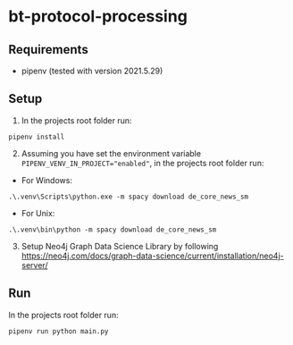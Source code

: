 # bt-protocol-processing

## Requirements

- pipenv (tested with version 2021.5.29)

## Setup

1. In the projects root folder run:
```
pipenv install
```

2. Assuming you have set the environment variable `PIPENV_VENV_IN_PROJECT="enabled"`, in the projects root folder run:

- For Windows:
```
.\.venv\Scripts\python.exe -m spacy download de_core_news_sm
```

- For Unix:
```
.\.venv\bin\python -m spacy download de_core_news_sm
```

3. Setup Neo4j Graph Data Science Library by following https://neo4j.com/docs/graph-data-science/current/installation/neo4j-server/

## Run

In the projects root folder run:
```
pipenv run python main.py
```
